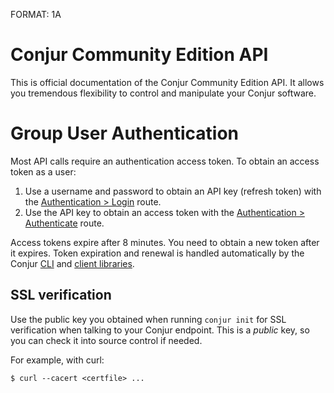 FORMAT: 1A

# Conjur Community Edition API

This is official documentation of the Conjur Community Edition API. It
allows you tremendous flexibility to control and manipulate your
Conjur software.

# Group User Authentication

Most API calls require an authentication access token. To obtain an access token as a user:

1. Use a username and password to obtain an API key (refresh token) with the [Authentication > Login](/#TODO) route.
2. Use the API key to obtain an access token with the [Authentication > Authenticate](/#TODO) route.

Access tokens expire after 8 minutes. You need to obtain a new token after it expires.
Token expiration and renewal is handled automatically by the
Conjur [CLI](https://developer.conjur.net/cli) and [client libraries](https://developer.conjur.net/clients).

## SSL verification

Use the public key you obtained when running `conjur init` for SSL verification when talking to your Conjur endpoint.
This is a *public* key, so you can check it into source control if needed.

For example, with curl:

```
$ curl --cacert <certfile> ...
```

<!-- include(authenticate.md) -->

<!-- include(login.md) -->

<!-- include(update_password.md) -->
